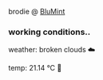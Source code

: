 brodie @ [BluMint](https://www.linkedin.com/company/blumint-io/)

<!--weather_start-->
### working conditions..

weather: broken clouds ☁️

temp: 21.14 °C 🥶

<!--weather_end-->
